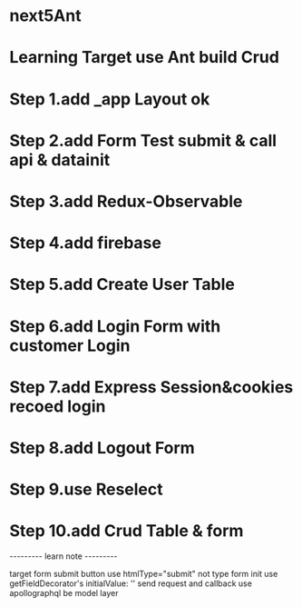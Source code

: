 # next5Ant
# Learning Target use Ant build  Crud 
# Step 1.add _app Layout  ok
# Step 2.add Form Test submit & call api & datainit
# Step 3.add Redux-Observable
# Step 4.add firebase 
# Step 5.add Create User Table
# Step 6.add Login Form with customer Login
# Step 7.add Express Session&cookies recoed login
# Step 8.add Logout Form 
# Step 9.use Reselect 
# Step 10.add Crud Table & form


--------- learn note ---------

target form submit  button use  htmlType="submit" not type
form init use  getFieldDecorator's initialValue: ''
send request and callback use  apollographql be model layer

